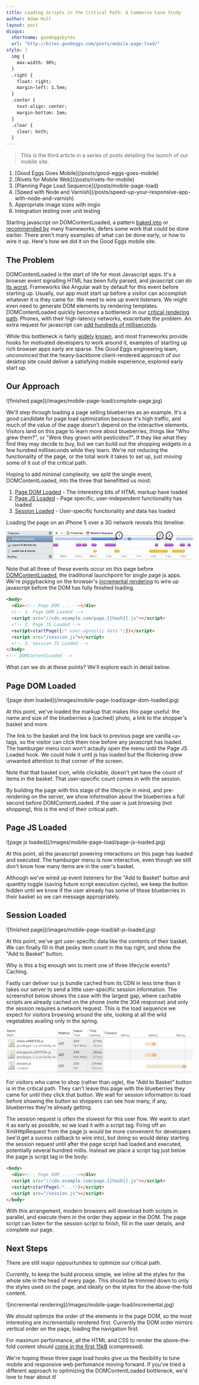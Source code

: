 ```yaml
---
title: Loading Scripts in the Critical Path: A Commerce Case Study
author: Adam Hull
layout: post
disqus:
  shortname: goodeggsbytes
  url: "http://bites.goodeggs.com/posts/mobile-page-load/"
style: |
  img {
    max-width: 90%;
  }
  .right {
    float: right;
    margin-left: 1.5em;
  }
  .center {
    text-align: center;
    margin-bottom: 1em;
  }
  .clear {
    clear: both;
  }
---
```


<div class="series">
    <blockquote>This is the third article in a series of posts detailing the launch of our mobile site.</blockquote>
    <ol>
        <li>[Good Eggs Goes Mobile](/posts/good-eggs-goes-mobile)</li>
        <li>[Rivets for Mobile Web](/posts/rivets-for-mobile)</li>
        <li>[Planning Page Load Sequence](/posts/mobile-page-load)</li>
        <li>[Speed with Node and Varnish](/posts/speed-up-your-responsive-app-with-node-and-varnish)</li>
        <li>Appropriate image sizes with imgix</li>
        <li>Integration testing over unit testing</li>
    </ol>
</div>

Starting javascript on DOMContentLoaded, a pattern [baked into](https://docs.angularjs.org/guide/bootstrap) or [recommended by](http://backbonejs.org/docs/todos.html#section-2) many frameworks, defers some work that could be done earlier.  There aren't many examples of what can be done early, or how to wire it up.  Here's how we did it on the Good Eggs mobile site.
<!-- more -->


The Problem
-----------

DOMContentLoaded is the start of life for most Javascript apps. It's a browser event signalling HTML has been fully parsed, and javascript can do [its worst](http://blogs.msdn.com/b/ie/archive/2008/04/23/what-happened-to-operation-aborted.aspx). Frameworks like Angular wait by default for this event before starting up. Usually, our app must start up before a visitor can accomplish whatever it is they came for.  We need to wire up event listeners.  We might even need to generate DOM elements by rendering templates. DOMContentLoaded quickly becomes a bottleneck in our [critical rendering path](https://developers.google.com/web/fundamentals/performance/critical-rendering-path/measure-crp).  Phones, with their high-latency networks, exacerbate the problem.  An extra request for javascript can [add hundreds of milliseconds](http://calendar.perfplanet.com/2011/carrier-networks-down-the-rabbit-hole/).

While this bottleneck is fairly [widely](https://groups.google.com/forum/#!topic/closure-library-discuss/G-7Ltdavy0E) [known](https://alexsexton.com/blog/2010/01/dont-let-document-ready-slow-you-down/), and most frameworks provide hooks for motivated developers to work around it, examples of starting up rich browser apps early are sparse. The Good Eggs engineering team, unconvinced that the heavy-backbone client-rendered approach of our desktop site could deliver a satisfying mobile experience, explored early start up.

Our Approach
------------

<div class="right">
![finished page](/images/mobile-page-load/complete-page.jpg)
</div>

We'll step through loading a page selling blueberries as an example.  It's a good candidate for page load optimization because it's high traffic, and much of the value of the page doesn't depend on the interactive elements. Visitors land on this page to learn more about blueberries, things like "Who grew them?", or "Were they grown with pesticides?".  If they like what they find they may decide to buy, but we can build out the shopping widgets in a few hundred milliseconds while they learn.  We're not reducing the functionality of the page, or the total work it takes to set up, just moving some of it out of the critical path.

Hoping to add minimal complexity, we split the single event, DOMContentLoaded, into the three that benefitted us most:

1. [Page DOM Loaded](#page-dom-loaded) - The interesting bits of HTML markup have loaded
2. [Page JS Loaded](#page-js-loaded) - Page specific, user-independent functionality has loaded
3. [Session Loaded](#session-loaded) - User-specific functionality and data has loaded


<div class="clear"></div>

Loading the page on an iPhone 5 over a 3G network reveals this timeline:

![timeline](/images/mobile-page-load/timeline.jpg)

Note that all three of these events occur on this page before [DOMContentLoaded](https://developer.mozilla.org/en-US/docs/Web/Reference/Events/DOMContentLoaded), the traditional launchpoint for single page js apps.  We're piggybacking on the browser's [incremental rendering](http://en.wikipedia.org/wiki/Incremental_rendering) to wire up javascript before the DOM has fully finished loading.

``` html
<body>
  <div><!-- Page DOM ... --></div>
  <!-- 1. Page DOM Loaded -->
  <script src="//cdn.example.com/page.{{hash}}.js"></script>
  <!-- 2. Page JS Loaded -->
  <script>startPage({/* user-agnostic data */})</script>
  <script src="/session.js"></script>
  <!-- 3. Session JS Loaded -->
</body>
<!-- DOMContentLoaded -->
```

What can we do at these points? We'll explore each in detail below.

Page DOM Loaded
---------------

<div class="right">
![page dom loaded](/images/mobile-page-load/page-dom-loaded.jpg)
</div>

At this point, we've loaded the markup that makes this page useful: the name and size of the blueberries a (cached) photo, a link to the shopper's basket and more.

The link to the basket and the link back to previous page are vanilla `<a>` tags, so the visitor can click them now before any javascript has loaded.  The hamburger menu icon won't actaully open the menu until the Page JS Loaded hook.  We could hide it until js has loaded but the flickering drew unwanted attention to that corner of the screen.

Note that that basket icon, while clickable, doesn't yet have the count of items in the basket.  That user-specific count comes in with the session.

By building the page with this stage of the lifecycle in mind, and pre-rendering on the server, we show information about the blueberries a full second before DOMContentLoaded.  If the user is just browsing (not shopping), this is the end of their critical path.

<div class="clear"></div>

Page JS Loaded
--------------

<div class="right">
![page js loaded](/images/mobile-page-load/page-js-loaded.jpg)
</div>

At this point, all the javascript powering interactions on this page has loaded and executed. The hamburger menu is now interactive, even though we still don't know how many items are in the user's basket.

Although we've wired up event listeners for the "Add to Basket" button and quantity toggle (saving future script execution cycles), we keep the button hidden until we know if the user already has some of these blueberries in their basket so we can message appropriately.

<div class="clear"></div>

Session Loaded
--------------

<div class="right">
![finished page](/images/mobile-page-load/all-js-loaded.jpg)
</div>

At this point, we've got user-specific data like the contents of their basket.  We can finally fill in that pesky item count in the top right, and show the "Add to Basket" button.

Why is this a big enough win to merit one of three lifecycle events? Caching.

Fastly can deliver our js bundle cached from its CDN in less time than it takes our server to send a little user-specific session information.  The screenshot below shows the case with the largest gap, where cachable scripts are already cached on the phone (note the 304 response) and only the session requires a network request.  This is the load sequence we expect for visitors browsing around the site, looking at all the wild vegetables availing only in the spring.

<div class="clear"></div>

![network](/images/mobile-page-load/network.jpg)

For visitors who came to shop (rather than ogle), the "Add to Basket" button is in the critical path. They can't leave this page with the blueberries they came for until they click that button. We wait for session information to load before showing the button so shoppers can see how many, if any, blueberries they're already getting.

The session request is often the slowest for this user flow. We want to start it as early as possible, so we load it with a script tag. Firing off an XmlHttpRequest from the page js would be more convenient for developers (we'd get a sucess callback to wire into), but doing so would delay starting the session request until after the page script had loaded and executed, potentially several hundred millis.  Instead we place a script tag just below the page js script tag in the body:

``` html
<body>
  <div><!-- Page DOM ... --></div>
  <script src="//cdn.example.com/page.{{hash}}.js"></script>
  <script>startPage(/*...*/)</script>
  <script src="/session.js"></script>
</body>
```

With this arrangement, modern browsers will download both scripts in parallel, and execute them in the order they appear in the DOM. The page script can listen for the session script to finish, fill in the user details, and complete our page.


Next Steps
----------

There are still major oppourtunities to optimize our critical path.

Currently, to keep the build process simple, we inline all the styles for the whole site in the head of every page. This should be trimmed down to only the styles used on the page, and ideally on the styles for the above-the-fold content.

<div class="right">
![incremental rendering](/images/mobile-page-load/incremental.jpg)
</div>

We should optimize the order of the elements in the page DOM, so the most interesting are incrementally rendered first.  Currently the DOM order mirrors vertical order on the page, loading the navigation first.

For maximum performance, all the HTML and CSS to render the above-the-fold content should [come in the first 15kB](http://calendar.perfplanet.com/2012/make-your-mobile-pages-render-in-under-one-second/) (compressed).

<div class="clear"></div>

We're hoping these three page load hooks give us the flexibility to tune mobile and responsive web perfomance moving forward.  If you've tried a different approach to optimizing the DOMContentLoaded bottleneck, we'd love to hear about it!
